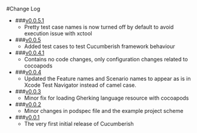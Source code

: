 #Change Log
- ###[v0.0.5.1](https://github.com/Ahmed-Ali/Cucumberish/releases/tag/v0.0.5.1)
    - Pretty test case names is now turned off by default to avoid execution issue with xctool
- ###[v0.0.5](https://github.com/Ahmed-Ali/Cucumberish/releases/tag/v0.0.5)
    - Added test cases to test Cucumberish framework behaviour
- ###[v0.0.4.1](https://github.com/Ahmed-Ali/Cucumberish/releases/tag/v0.0.4.1)
    - Contains no code changes, only configuration changes related to cocoapods   
- ###[v0.0.4](https://github.com/Ahmed-Ali/Cucumberish/releases/tag/v0.0.4)
    - Updated the Feature names and Scenario names to appear as is in Xcode Test Navigator instead of camel case.
- ###[v0.0.3](https://github.com/Ahmed-Ali/Cucumberish/releases/tag/v0.0.3)
    - Minor fix for loading Gherking language resource with cocoapods
- ###[v0.0.2](https://github.com/Ahmed-Ali/Cucumberish/releases/tag/v0.0.2)
    - Minor changes in podspec file and the example project scheme
- ###[v0.0.1](https://github.com/Ahmed-Ali/Cucumberish/releases/tag/v0.0.1) 
	- The very first initial release of Cucumberish